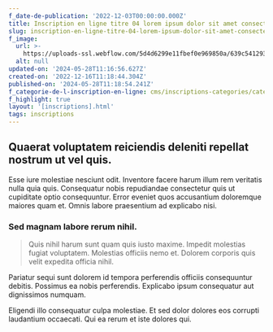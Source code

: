 ```yaml
---
f_date-de-publication: '2022-12-03T00:00:00.000Z'
title: Inscription en ligne titre 04 lorem ipsum dolor sit amet consectetur
slug: inscription-en-ligne-titre-04-lorem-ipsum-dolor-sit-amet-consectetur
f_image:
  url: >-
    https://uploads-ssl.webflow.com/5d4d6299e11fbef0e969850a/639c5412935459e2476ececb_1671189521067-image13.jpg
  alt: null
updated-on: '2024-05-28T11:16:56.627Z'
created-on: '2022-12-16T11:18:44.304Z'
published-on: '2024-05-28T11:18:54.241Z'
f_categorie-de-l-inscription-en-ligne: cms/inscriptions-categories/categorie-1.md
f_highlight: true
layout: '[inscriptions].html'
tags: inscriptions
---
```


Quaerat voluptatem reiciendis deleniti repellat nostrum ut vel quis.
--------------------------------------------------------------------

Esse iure molestiae nesciunt odit. Inventore facere harum illum rem veritatis nulla quia quis. Consequatur nobis repudiandae consectetur quis ut cupiditate optio consequuntur. Error eveniet quos accusantium doloremque maiores quam et. Omnis labore praesentium ad explicabo nisi.

### Sed magnam labore rerum nihil.

> Quis nihil harum sunt quam quis iusto maxime. Impedit molestias fugiat voluptatem. Molestias officiis nemo et. Dolorem corporis quis velit expedita officia nihil.

Pariatur sequi sunt dolorem id tempora perferendis officiis consequuntur debitis. Possimus ea nobis perferendis. Explicabo ipsum consequatur aut dignissimos numquam.

Eligendi illo consequatur culpa molestiae. Et sed dolor dolores eos corrupti laudantium occaecati. Qui ea rerum et iste dolores qui.

‍
